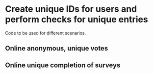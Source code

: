 # Create unique IDs for users and perform checks for unique entries

Code to be used for different scenarios.

## Online anonymous, unique votes

## Online unique completion of surveys